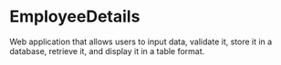 # EmployeeDetails
Web application that allows users to input data, validate it, store it in a database, retrieve it, and display it in a table format.
